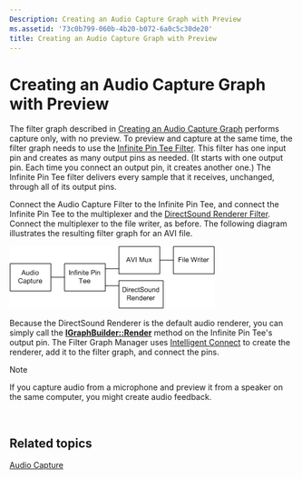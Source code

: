 ```yaml
---
Description: Creating an Audio Capture Graph with Preview
ms.assetid: '73c0b799-060b-4b20-b072-6a0c5c30de20'
title: Creating an Audio Capture Graph with Preview
---
```


# Creating an Audio Capture Graph with Preview

The filter graph described in [Creating an Audio Capture Graph](creating-an-audio-capture-graph.md) performs capture only, with no preview. To preview and capture at the same time, the filter graph needs to use the [Infinite Pin Tee Filter](infinite-pin-tee-filter.md). This filter has one input pin and creates as many output pins as needed. (It starts with one output pin. Each time you connect an output pin, it creates another one.) The Infinite Pin Tee filter delivers every sample that it receives, unchanged, through all of its output pins.

Connect the Audio Capture Filter to the Infinite Pin Tee, and connect the Infinite Pin Tee to the multiplexer and the [DirectSound Renderer Filter](directsound-renderer-filter.md). Connect the multiplexer to the file writer, as before. The following diagram illustrates the resulting filter graph for an AVI file.

![audio capture graph with preview](images/audio-capture-graph.png)

Because the DirectSound Renderer is the default audio renderer, you can simply call the [**IGraphBuilder::Render**](igraphbuilder-render.md) method on the Infinite Pin Tee's output pin. The Filter Graph Manager uses [Intelligent Connect](intelligent-connect.md) to create the renderer, add it to the filter graph, and connect the pins.

> [!Note]  
> If you capture audio from a microphone and preview it from a speaker on the same computer, you might create audio feedback.

 

## Related topics

<dl> <dt>

[Audio Capture](audio-capture.md)
</dt> </dl>

 

 




